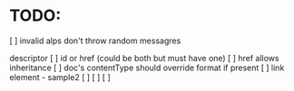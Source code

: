 # TODO:

[ ] invalid alps don't throw random messagres

descriptor
[ ] id or href (could be both but must have one)
[ ] href allows inheritance
[ ] doc's contentType should override format if present
[ ] link element - sample2
[ ]
[ ]
[ ]
